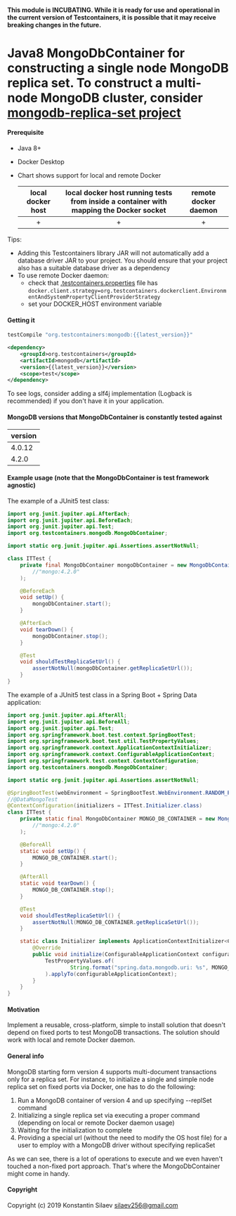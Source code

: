 #### This module is INCUBATING. While it is ready for use and operational in the current version of Testcontainers, it is possible that it may receive breaking changes in the future.

# Java8 MongoDbContainer for constructing a single node MongoDB replica set. To construct a multi-node MongoDB cluster, consider [mongodb-replica-set project](https://github.com/silaev/mongodb-replica-set/)   

#### Prerequisite
- Java 8+
- Docker Desktop
- Chart shows support for local and remote Docker

    local docker host | local docker host running tests from inside a container with mapping the Docker socket | remote docker daemon |
    |:---: | :---: | :---: |
    | + | + | + |    
    
Tips:
- Adding this Testcontainers library JAR will not automatically add a database driver JAR to your project. You should ensure that your project also has a suitable database driver as a dependency  
- To use remote Docker daemon:
    - check that [.testcontainers.properties](https://www.testcontainers.org/features/configuration/) file has `docker.client.strategy=org.testcontainers.dockerclient.EnvironmentAndSystemPropertyClientProviderStrategy`
    - set your DOCKER_HOST environment variable       
    
#### Getting it
```groovy tab='Gradle'
testCompile "org.testcontainers:mongodb:{{latest_version}}"
```

```xml tab='Maven'
<dependency>
    <groupId>org.testcontainers</groupId>
    <artifactId>mongodb</artifactId>
    <version>{{latest_version}}</version>
    <scope>test</scope>
</dependency>
```
To see logs, consider adding a slf4j implementation (Logback is recommended) if you don't have it in your application.
    
#### MongoDB versions that MongoDbContainer is constantly tested against
version |
---------- |
4.0.12 |
4.2.0 |
 
#### Example usage (note that the MongoDbContainer is test framework agnostic)
The example of a JUnit5 test class:
```java
import org.junit.jupiter.api.AfterEach;
import org.junit.jupiter.api.BeforeEach;
import org.junit.jupiter.api.Test;
import org.testcontainers.mongodb.MongoDbContainer;

import static org.junit.jupiter.api.Assertions.assertNotNull;

class ITTest {
    private final MongoDbContainer mongoDbContainer = new MongoDbContainer(
        //"mongo:4.2.0"
    );

    @BeforeEach
    void setUp() {
        mongoDbContainer.start();
    }

    @AfterEach
    void tearDown() {
        mongoDbContainer.stop();
    }

    @Test
    void shouldTestReplicaSetUrl() {
        assertNotNull(mongoDbContainer.getReplicaSetUrl());
    }
}
```
The example of a JUnit5 test class in a Spring Boot + Spring Data application:
```java
import org.junit.jupiter.api.AfterAll;
import org.junit.jupiter.api.BeforeAll;
import org.junit.jupiter.api.Test;
import org.springframework.boot.test.context.SpringBootTest;
import org.springframework.boot.test.util.TestPropertyValues;
import org.springframework.context.ApplicationContextInitializer;
import org.springframework.context.ConfigurableApplicationContext;
import org.springframework.test.context.ContextConfiguration;
import org.testcontainers.mongodb.MongoDbContainer;

import static org.junit.jupiter.api.Assertions.assertNotNull;

@SpringBootTest(webEnvironment = SpringBootTest.WebEnvironment.RANDOM_PORT)
//@DataMongoTest
@ContextConfiguration(initializers = ITTest.Initializer.class)
class ITTest {
    private static final MongoDbContainer MONGO_DB_CONTAINER = new MongoDbContainer(
        //"mongo:4.2.0"
    );

    @BeforeAll
    static void setUp() {
        MONGO_DB_CONTAINER.start();
    }

    @AfterAll
    static void tearDown() {
        MONGO_DB_CONTAINER.stop();
    }

    @Test
    void shouldTestReplicaSetUrl() {
        assertNotNull(MONGO_DB_CONTAINER.getReplicaSetUrl());
    }

    static class Initializer implements ApplicationContextInitializer<ConfigurableApplicationContext> {
        @Override
        public void initialize(ConfigurableApplicationContext configurableApplicationContext) {
            TestPropertyValues.of(
                    String.format("spring.data.mongodb.uri: %s", MONGO_DB_CONTAINER.getReplicaSetUrl())
            ).applyTo(configurableApplicationContext);
        }
    }
}
``` 

#### Motivation
Implement a reusable, cross-platform, simple to install solution that doesn't depend on 
fixed ports to test MongoDB transactions. The solution should work with local and remote Docker daemon.  
  
#### General info
MongoDB starting form version 4 supports multi-document transactions only for a replica set.
For instance, to initialize a single and simple node replica set on fixed ports via Docker, one has to do the following:
1)	Run a MongoDB container of version 4 and up specifying --replSet command
2)	Initializing a single replica set via executing a proper command (depending on local or remote Docker daemon usage)
3)	Waiting for the initialization to complete
4)	Providing a special url (without the need to modify the OS host file) for a user to employ with a MongoDB driver without specifying replicaSet

As we can see, there is a lot of operations to execute and we even haven't touched a non-fixed port approach.
That's where the MongoDbContainer might come in handy. 

#### Copyright
Copyright (c) 2019 Konstantin Silaev <silaev256@gmail.com>
